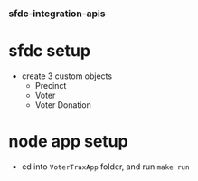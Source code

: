 ### sfdc-integration-apis

# sfdc setup

* create 3 custom objects
  * Precinct
  * Voter
  * Voter Donation

# node app setup

* cd into `VoterTraxApp` folder, and run `make run`
